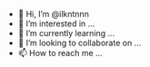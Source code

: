 - 👋 Hi, I’m @ilkntnnn
- 👀 I’m interested in ...
- 🌱 I’m currently learning ...
- 💞️ I’m looking to collaborate on ...
- 📫 How to reach me ...

<!---
ilkntnnn/ilkntnnn is a ✨ special ✨ repository because its `README.md` (this file) appears on your GitHub profile.
You can click the Preview link to take a look at your changes.
--->
